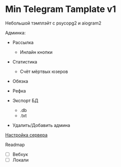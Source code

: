 Min Telegram Tamplate v1
========================
Небольшой тэмплэйт с psycopg2 и aiogram2


Админка:
  - Рассылка
    - Инлайн кнопки

  - Статистика
    - Счёт мёртвых юзеров
  
  - Обязка 
  
  - Рефка
  
  - Экспорт БД
    - .db 
    - .txt 
  
  - Удалить/Добавить админа

[Настройка сервера](./crib_for_setting_server.md)

Readmap
- [ ] Вебхук
- [ ] Локали
